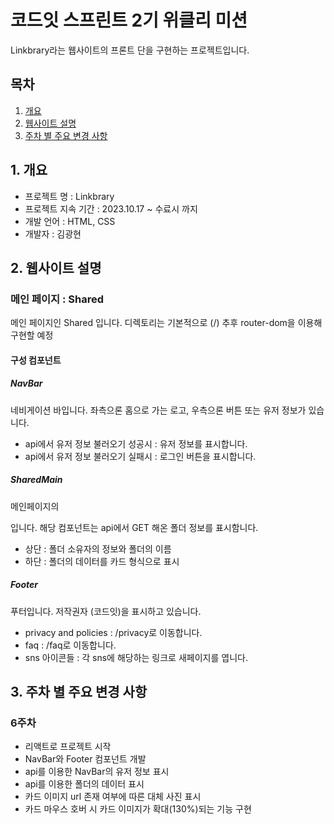 # 코드잇 스프린트 2기 위클리 미션

Linkbrary라는 웹사이트의 프론트 단을 구현하는 프로젝트입니다.

## 목차

1. [개요](#1.-개요)
2. [웹사이트 설명](#2.-웹사이트-설명)
3. [주차 별 주요 변경 사항](#3.-주차-별-주요-변경-사항)

## 1. 개요

- 프로젝트 명 : Linkbrary
- 프로젝트 지속 기간 : 2023.10.17 ~ 수료시 까지
- 개발 언어 : HTML, CSS
- 개발자 : 김광현

## 2. 웹사이트 설명

### 메인 페이지 : Shared

메인 페이지인 Shared 입니다.
디렉토리는 기본적으로 (/) 추후 router-dom을 이용해 구현할 예정

#### 구성 컴포넌트

##### NavBar

네비게이션 바입니다.
좌측으론 홈으로 가는 로고, 우측으론 버튼 또는 유저 정보가 있습니다.

- api에서 유저 정보 불러오기 성공시 : 유저 정보를 표시합니다.
- api에서 유저 정보 불러오기 실패시 : 로그인 버튼을 표시합니다.

##### SharedMain

메인페이지의 <main> 입니다.
해당 컴포넌트는 api에서 GET 해온 폴더 정보를 표시함니다.

- 상단 : 폴더 소유자의 정보와 폴더의 이름
- 하단 : 폴더의 데이터를 카드 형식으로 표시

##### Footer

푸터입니다.
저작권자 (코드잇)을 표시하고 있습니다.

- privacy and policies : /privacy로 이동합니다.
- faq : /faq로 이동합니다.
- sns 아이콘들 : 각 sns에 해당하는 링크로 새페이지를 엽니다.

## 3. 주차 별 주요 변경 사항

### 6주차

- 리액트로 프로젝트 시작
- NavBar와 Footer 컴포넌트 개발
- api를 이용한 NavBar의 유저 정보 표시
- api를 이용한 폴더의 데이터 표시
- 카드 이미지 url 존재 여부에 따른 대체 사진 표시
- 카드 마우스 호버 시 카드 이미지가 확대(130%)되는 기능 구현
